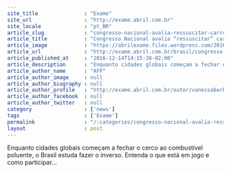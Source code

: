 ```yaml
---
site_title               : "Exame"
site_url                 : "http://exame.abril.com.br"
site_locale              : "pt_BR"
article_slug             : "congresso-nacional-avalia-ressuscitar-carros-a-diesel-no-brasil"
article_title            : "Congresso Nacional avalia “ressuscitar” carros a diesel no Brasil"
article_image            : "https://abrilexame.files.wordpress.com/2016/12/diesel.jpg?quality=70&strip=all&w=680"
article_url              : "http://exame.abril.com.br/brasil/congresso-nacional-pode-ressuscitar-carros-a-diesel-no-brasil/"
article_published_at     : "2016-12-14T14:15:38-02:00"
article_description      : "Enquanto cidades globais começam a fechar o cerco ao combustível poluente, o Brasil estuda fazer o inverso. Entenda o que está em jogo e como participar..."
article_author_name      : "AFP"
article_author_image     : null
article_author_biography : null
article_author_profile   : "http://exame.abril.com.br/autor/vanessabarbosaabrilcombr/"
article_author_facebook  : null
article_author_twitter   : null
category                 : ['news']
tags                     : ['Exame']
permalink                : "/:categories/congresso-nacional-avalia-ressuscitar-carros-a-diesel-no-brasil/"
layout                   : post
---
```


Enquanto cidades globais começam a fechar o cerco ao combustível poluente, o Brasil estuda fazer o inverso. Entenda o que está em jogo e como participar...
